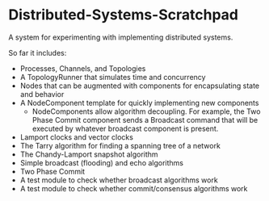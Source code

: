 # Distributed-Systems-Scratchpad

A system for experimenting with implementing distributed systems.

So far it includes:  
* Processes, Channels, and Topologies  
* A TopologyRunner that simulates time and concurrency
* Nodes that can be augmented with components for encapsulating state and behavior  
* A NodeComponent template for quickly implementing new components
  * NodeComponents allow algorithm decoupling. For example, the Two Phase Commit
    component sends a Broadcast command that will be executed by whatever
    broadcast component is present.
* Lamport clocks and vector clocks  
* The Tarry algorithm for finding a spanning tree of a network  
* The Chandy-Lamport snapshot algorithm  
* Simple broadcast (flooding) and echo algorithms
* Two Phase Commit
* A test module to check whether broadcast algorithms work
* A test module to check whether commit/consensus algorithms work

